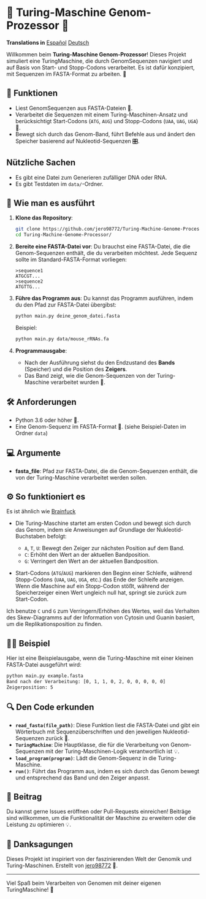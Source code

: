 # 🧬 Turing-Maschine Genom-Prozessor 🦠

**Translations in**
[Español](https://github.com/jero98772/Turing-Machine-Genome-Processor/blob/main/docs/readme_es.md)
[Deutsch](https://github.com/jero98772/Turing-Machine-Genome-Processor/blob/main/docs/readme_de.md) 


Willkommen beim **Turing-Maschine Genom-Prozessor**! Dieses Projekt simuliert eine TuringMaschine, die durch GenomSequenzen navigiert und auf Basis von Start- und Stopp-Codons verarbeitet. Es ist dafür konzipiert, mit Sequenzen im FASTA-Format zu arbeiten. 🚀

## 📝 Funktionen
- Liest GenomSequenzen aus FASTA-Dateien 📄.
- Verarbeitet die Sequenzen mit einem Turing-Maschinen-Ansatz und berücksichtigt Start-Codons (`ATG`, `AUG`) und Stopp-Codons (`UAA`, `UAG`, `UGA`) 🔬.
- Bewegt sich durch das Genom-Band, führt Befehle aus und ändert den Speicher basierend auf Nukleotid-Sequenzen 🎛️.

## Nützliche Sachen

- Es gibt eine Datei zum Generieren zufälliger DNA oder RNA.
- Es gibt Testdaten im `data/`-Ordner.

## 🚀 Wie man es ausführt

1. **Klone das Repository**:
   ```bash
   git clone https://github.com/jero98772/Turing-Machine-Genome-Processor.git
   cd Turing-Machine-Genome-Processor/
   ```

2. **Bereite eine FASTA-Datei vor**: Du brauchst eine FASTA-Datei, die die Genom-Sequenzen enthält, die du verarbeiten möchtest. Jede Sequenz sollte im Standard-FASTA-Format vorliegen:
   ```
   >sequence1
   ATGCGT...
   >sequence2
   ATGTTG...
   ```

3. **Führe das Programm aus**:
   Du kannst das Programm ausführen, indem du den Pfad zur FASTA-Datei übergibst:
   ```bash
   python main.py deine_genom_datei.fasta
   ```

   Beispiel:
   ```bash
   python main.py data/mouse_rRNAs.fa 
   ```

4. **Programmausgabe**:
   - Nach der Ausführung siehst du den Endzustand des **Bands** (Speicher) und die Position des **Zeigers**.
   - Das Band zeigt, wie die Genom-Sequenzen von der Turing-Maschine verarbeitet wurden 🧠.

## 🛠️ Anforderungen

- Python 3.6 oder höher 🐍.
- Eine Genom-Sequenz im FASTA-Format 📜. (siehe Beispiel-Daten im Ordner `data`)

## 💻 Argumente

- **fasta_file**: Pfad zur FASTA-Datei, die die Genom-Sequenzen enthält, die von der Turing-Maschine verarbeitet werden sollen.

## ⚙️ So funktioniert es

Es ist ähnlich wie [Brainfuck](https://de.wikipedia.org/wiki/Brainfuck)

- Die Turing-Maschine startet am ersten Codon und bewegt sich durch das Genom, indem sie Anweisungen auf Grundlage der Nukleotid-Buchstaben befolgt:
  - `A`, `T`, `U`: Bewegt den Zeiger zur nächsten Position auf dem Band.
  - `C`: Erhöht den Wert an der aktuellen Bandposition.
  - `G`: Verringert den Wert an der aktuellen Bandposition.

- Start-Codons (`ATG`/`AUG`) markieren den Beginn einer Schleife, während Stopp-Codons (`UAA`, `UAG`, `UGA`, etc.) das Ende der Schleife anzeigen. Wenn die Maschine auf ein Stopp-Codon stößt, während der Speicherzeiger einen Wert ungleich null hat, springt sie zurück zum Start-Codon.

Ich benutze `C` und `G` zum Verringern/Erhöhen des Wertes, weil das Verhalten des Skew-Diagramms auf der Information von Cytosin und Guanin basiert, um die Replikationsposition zu finden.

## 👩‍💻 Beispiel

Hier ist eine Beispielausgabe, wenn die Turing-Maschine mit einer kleinen FASTA-Datei ausgeführt wird:
```bash
python main.py example.fasta
Band nach der Verarbeitung: [0, 1, 1, 0, 2, 0, 0, 0, 0, 0]
Zeigerposition: 5
```

## 🔍 Den Code erkunden

- **`read_fasta(file_path)`**: Diese Funktion liest die FASTA-Datei und gibt ein Wörterbuch mit Sequenzüberschriften und den jeweiligen Nukleotid-Sequenzen zurück 🧬.
- **`TuringMachine`**: Die Hauptklasse, die für die Verarbeitung von Genom-Sequenzen mit der Turing-Maschinen-Logik verantwortlich ist 💡.
- **`load_program(program)`**: Lädt die Genom-Sequenz in die Turing-Maschine.
- **`run()`**: Führt das Programm aus, indem es sich durch das Genom bewegt und entsprechend das Band und den Zeiger anpasst.

## 🧪 Beitrag

Du kannst gerne Issues eröffnen oder Pull-Requests einreichen! Beiträge sind willkommen, um die Funktionalität der Maschine zu erweitern oder die Leistung zu optimieren 💡.

## 🧬 Danksagungen

Dieses Projekt ist inspiriert von der faszinierenden Welt der Genomik und Turing-Maschinen. Erstellt von [jero98772](https://github.com/jero98772)  🌟.

---

Viel Spaß beim Verarbeiten von Genomen mit deiner eigenen TuringMaschine! 🎉


